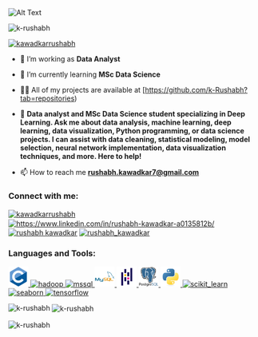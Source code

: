 <img src="https://github.com/k-Rushabh/LearningsCentral/blob/main/Github%20Themes.gif" alt="Alt Text" width="1000" height="400">


<p align="left"> <img src="https://komarev.com/ghpvc/?username=k-rushabh&label=Profile%20views&color=0e75b6&style=flat" alt="k-rushabh" /> </p>

<p align="left"> <a href="https://twitter.com/kawadkarrushabh" target="blank"><img src="https://img.shields.io/twitter/follow/kawadkarrushabh?logo=twitter&style=for-the-badge" alt="kawadkarrushabh" /></a> </p>

- 🔭 I’m working as **Data Analyst**

- 🌱 I’m currently learning **MSc Data Science**

- 👨‍💻 All of my projects are available at [https://github.com/k-Rushabh?tab=repositories)

- 💬 **Data analyst and MSc Data Science student specializing in Deep Learning. Ask me about data analysis, machine learning, deep learning, data visualization, Python programming, or data science projects. I can assist with data cleaning, statistical modeling, model selection, neural network implementation, data visualization techniques, and more. Here to help!**

- 📫 How to reach me **rushabh.kawadkar7@gmail.com**

<h3 align="left">Connect with me:</h3>
<p align="left">
<a href="https://twitter.com/kawadkarrushabh" target="blank"><img align="center" src="https://raw.githubusercontent.com/rahuldkjain/github-profile-readme-generator/master/src/images/icons/Social/twitter.svg" alt="kawadkarrushabh" height="30" width="40" /></a>
<a href="https://www.linkedin.com/in/rushabh-kawadkar-a0135812b/" target="blank"><img align="center" src="https://raw.githubusercontent.com/rahuldkjain/github-profile-readme-generator/master/src/images/icons/Social/linked-in-alt.svg" alt="https://www.linkedin.com/in/rushabh-kawadkar-a0135812b/" height="30" width="40" /></a>
<a href="https://kaggle.com/rushabh kawadkar" target="blank"><img align="center" src="https://raw.githubusercontent.com/rahuldkjain/github-profile-readme-generator/master/src/images/icons/Social/kaggle.svg" alt="rushabh kawadkar" height="30" width="40" /></a>
<a href="https://instagram.com/rushabh_kawadkar" target="blank"><img align="center" src="https://raw.githubusercontent.com/rahuldkjain/github-profile-readme-generator/master/src/images/icons/Social/instagram.svg" alt="rushabh_kawadkar" height="30" width="40" /></a>
</p>

<h3 align="left">Languages and Tools:</h3>
<p align="left"> <a href="https://www.cprogramming.com/" target="_blank" rel="noreferrer"> <img src="https://raw.githubusercontent.com/devicons/devicon/master/icons/c/c-original.svg" alt="c" width="40" height="40"/> </a> <a href="https://hadoop.apache.org/" target="_blank" rel="noreferrer"> <img src="https://www.vectorlogo.zone/logos/apache_hadoop/apache_hadoop-icon.svg" alt="hadoop" width="40" height="40"/> </a> <a href="https://www.microsoft.com/en-us/sql-server" target="_blank" rel="noreferrer"> <img src="https://www.svgrepo.com/show/303229/microsoft-sql-server-logo.svg" alt="mssql" width="40" height="40"/> </a> <a href="https://www.mysql.com/" target="_blank" rel="noreferrer"> <img src="https://raw.githubusercontent.com/devicons/devicon/master/icons/mysql/mysql-original-wordmark.svg" alt="mysql" width="40" height="40"/> </a> <a href="https://pandas.pydata.org/" target="_blank" rel="noreferrer"> <img src="https://raw.githubusercontent.com/devicons/devicon/2ae2a900d2f041da66e950e4d48052658d850630/icons/pandas/pandas-original.svg" alt="pandas" width="40" height="40"/> </a> <a href="https://www.postgresql.org" target="_blank" rel="noreferrer"> <img src="https://raw.githubusercontent.com/devicons/devicon/master/icons/postgresql/postgresql-original-wordmark.svg" alt="postgresql" width="40" height="40"/> </a> <a href="https://www.python.org" target="_blank" rel="noreferrer"> <img src="https://raw.githubusercontent.com/devicons/devicon/master/icons/python/python-original.svg" alt="python" width="40" height="40"/> </a> <a href="https://scikit-learn.org/" target="_blank" rel="noreferrer"> <img src="https://upload.wikimedia.org/wikipedia/commons/0/05/Scikit_learn_logo_small.svg" alt="scikit_learn" width="40" height="40"/> </a> <a href="https://seaborn.pydata.org/" target="_blank" rel="noreferrer"> <img src="https://seaborn.pydata.org/_images/logo-mark-lightbg.svg" alt="seaborn" width="40" height="40"/> </a> <a href="https://www.tensorflow.org" target="_blank" rel="noreferrer"> <img src="https://www.vectorlogo.zone/logos/tensorflow/tensorflow-icon.svg" alt="tensorflow" width="40" height="40"/> </a> </p>

<p><img align="left" src="https://github-readme-stats.vercel.app/api/top-langs?username=k-rushabh&show_icons=true&locale=en&layout=compact" alt="k-rushabh" /></p>

<p>&nbsp;<img align="center" src="https://github-readme-stats.vercel.app/api?username=k-rushabh&show_icons=true&locale=en" alt="k-rushabh" /></p>

<p><img align="center" src="https://github-readme-streak-stats.herokuapp.com/?user=k-rushabh&" alt="k-rushabh" /></p>
